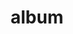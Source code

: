 ---
layout: album
resource: facebook
title: "album"
description: "masonry"
active: gallery
header-img: "img/gallery-bg.jpg"
album-title: "my 9th album"
images:
  - image_path: TranThiQuynhMy/12/8003348063041691_448023512_8003353933041104_8122499002912049911_n.jpg
  - image_path: TranThiQuynhMy/12/8003348089708355_448024600_8003353976374433_358878760499171214_n.jpg
  - image_path: TranThiQuynhMy/12/8003348143041683_447997619_8003354109707753_8378518607090702833_n.jpg
  - image_path: TranThiQuynhMy/12/8013621995347631_448115938_8013625768680587_2809985244098543978_n.jpg
  - image_path: TranThiQuynhMy/12/8013622092014288_448235705_8013625795347251_7277618495922102209_n.jpg
  - image_path: TranThiQuynhMy/12/8013622115347619_448154839_8013626215347209_874211049420816288_n.jpg
  - image_path: TranThiQuynhMy/12/8013622185347612_448029770_8013626345347196_4585779218903206487_n.jpg
  - image_path: TranThiQuynhMy/12/8013622238680940_448082396_8013626365347194_507504845918573390_n.jpg
  - image_path: TranThiQuynhMy/12/8013622262014271_448032574_8013626148680549_6867800915721621455_n.jpg
---